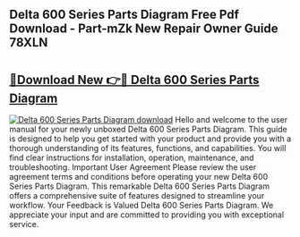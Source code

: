 ## Delta 600 Series Parts Diagram Free Pdf Download - Part-mZk New Repair Owner Guide 78XLN

# <h2><a href="http://dfibvy.blite.top/?on=Delta+600+Series+Parts+Diagram">🔗Download New 👉🔴 Delta 600 Series Parts Diagram</a></h2>

[![Delta 600 Series Parts Diagram download](https://i.imgur.com/lujVjoI.png)](http://dfibvy.blite.top/?on=Delta+600+Series+Parts+Diagram)
Hello and welcome to the user manual for your newly unboxed Delta 600 Series Parts Diagram. This guide is designed to help you get started with your product and provide you with a thorough understanding of its features, functions, and capabilities. You will find clear instructions for installation, operation, maintenance, and troubleshooting. Important User Agreement Please review the user agreement terms and conditions before operating your new Delta 600 Series Parts Diagram. This remarkable Delta 600 Series Parts Diagram offers a comprehensive suite of features designed to streamline your workflow. Your Feedback is Valued Delta 600 Series Parts Diagram. We appreciate your input and are committed to providing you with exceptional service.
